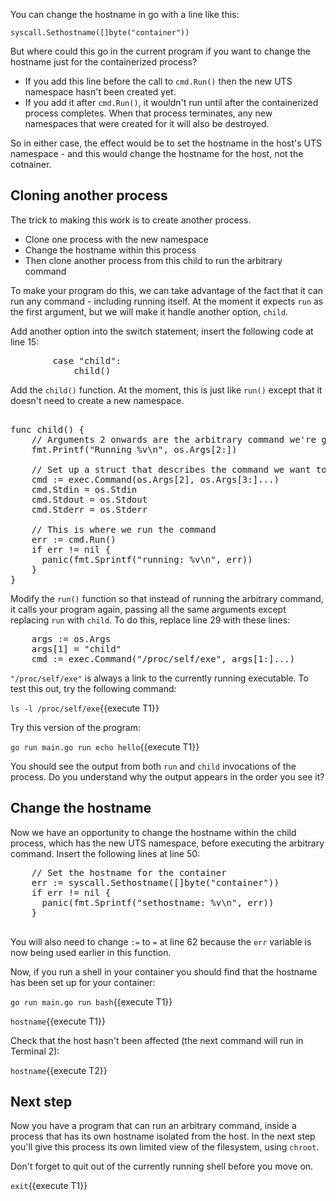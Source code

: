 
You can change the hostname in go with a line like this: 

`syscall.Sethostname([]byte("container"))`

But where could this go in the current program if you want to change the hostname just for the containerized process? 

* If you add this line before the call to `cmd.Run()` then the new UTS namespace hasn't been created yet. 
* If you add it after `cmd.Run()`, it wouldn't run until after the containerized process completes. When that process terminates, any new namespaces that were created for it will also be destroyed.

So in either case, the effect would be to set the hostname in the host's UTS namespace - and this would change the hostname for the host, not the cotnainer. 

## Cloning another process

The trick to making this work is to create another process. 

* Clone one process with the new namespace
* Change the hostname within this process
* Then clone another process from this child to run the arbitrary command

To make your program do this, we can take advantage of the fact that it can run any command - including running itself. At the moment it expects `run` as the first argument, but we will make it handle another option, `child`. 

Add another option into the switch statement; insert the following code at line 15:

<pre class="file" data-target="clipboard">
        case "child":
            child()
</pre>

Add the `child()` function. At the moment, this is just like `run()` except that it doesn't need to create a new namespace. 

<pre class="file" data-filename="main.go" data-target="append">

func child() {
    // Arguments 2 onwards are the arbitrary command we're going to run
    fmt.Printf("Running %v\n", os.Args[2:])

    // Set up a struct that describes the command we want to run
    cmd := exec.Command(os.Args[2], os.Args[3:]...)
    cmd.Stdin = os.Stdin
    cmd.Stdout = os.Stdout
    cmd.Stderr = os.Stderr
    
    // This is where we run the command
    err := cmd.Run()
    if err != nil {
      panic(fmt.Sprintf("running: %v\n", err))
    }
}
</pre>

Modify the `run()` function so that instead of running the arbitrary command, it calls your program again, passing all the same arguments except replacing `run` with `child`. To do this, replace line 29 with these lines:

<pre class="file" data-target="clipboard">
    args := os.Args
    args[1] = "child"
    cmd := exec.Command("/proc/self/exe", args[1:]...)
</pre>

`"/proc/self/exe"` is always a link to the currently running executable. To test this out, try the following command:

`ls -l /proc/self/exe`{{execute T1}}

Try this version of the program:

`go run main.go run echo hello`{{execute T1}}

You should see the output from both `run` and `child` invocations of the process. Do you understand why the output appears in the order you see it?

## Change the hostname

Now we have an opportunity to change the hostname within the child process, which has the new UTS namespace, before executing the arbitrary command. Insert the following lines at line 50:

<pre class="file" data-target="clipboard">
    // Set the hostname for the container
    err := syscall.Sethostname([]byte("container"))
    if err != nil {
      panic(fmt.Sprintf("sethostname: %v\n", err))
    }

</pre>

You will also need to change `:=` to `=` at line 62 because the `err` variable is now being used earlier in this function.

Now, if you run a shell in your container you should find that the hostname has been set up for your container:

`go run main.go run bash`{{execute T1}}

`hostname`{{execute T1}}

Check that the host hasn't been affected (the next command will run in Terminal 2):

`hostname`{{execute T2}}

## Next step

Now you have a program that can run an arbitrary command, inside a process that has its own hostname isolated from the host. In the next step you'll give this process its own limited view of the filesystem, using `chroot`.

Don't forget to quit out of the currently running shell before you move on.

`exit`{{execute T1}}
